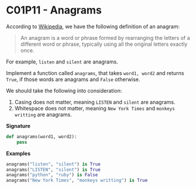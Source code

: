 # C01P11 - Anagrams

According to [Wikipedia](https://en.wikipedia.org/wiki/Anagram), we have the following definition of an anagram:

> An anagram is a word or phrase formed by rearranging the letters of a different word or phrase, typically using all the original letters exactly once.

For example, `listen` and `silent` are anagrams.

Implement a function called `anagrams`, that takes `word1, word2` and returns `True`, if those words are anagrams and `False` otherwise.

We should take the following into consideration:

1. Casing does not matter, meaning `LISTEN` and `silent` are anagrams.
1. Whitespace does not matter, meaning `New York Times` and `monkeys writting` are anagrams.

**Signature**

```python
def anagrams(word1, word2):
    pass
```

**Examples**

```python
anagrams("listen", "silent") is True
anagrams("LISTEN", "silent") is True
anagrams("python", "ruby") is False
anagrams("New York Times", "monkeys writting") is True
```
